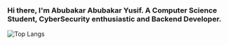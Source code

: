 ### Hi there, I'm Abubakar Abubakar Yusif. A Computer Science Student, CyberSecurity enthusiastic and Backend Developer.

![Top Langs](https://github-readme-stats.vercel.app/api/top-langs/?username=abuyusif01&layout=pie)
